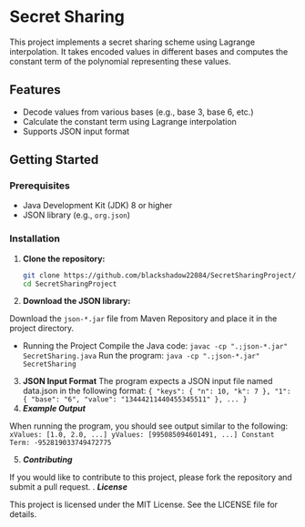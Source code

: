 # Secret Sharing

This project implements a secret sharing scheme using Lagrange interpolation. It takes encoded values in different bases and computes the constant term of the polynomial representing these values.

## Features

- Decode values from various bases (e.g., base 3, base 6, etc.)
- Calculate the constant term using Lagrange interpolation
- Supports JSON input format

## Getting Started

### Prerequisites

- Java Development Kit (JDK) 8 or higher
- JSON library (e.g., `org.json`)

### Installation

1. **Clone the repository:**

   ```bash
   git clone https://github.com/blackshadow22084/SecretSharingProject/
   cd SecretSharingProject
2. **Download the JSON library:**

Download the `json-*.jar` file from Maven Repository and place it in the project directory.

- Running the Project
  Compile the Java code: `javac -cp ".;json-*.jar" SecretSharing.java`
  Run the program: `java -cp ".;json-*.jar" SecretSharing`
3. **JSON Input Format**
The program expects a JSON input file named data.json in the following format:
`{
    "keys": {
        "n": 10,
        "k": 7
    },
    "1": {
        "base": "6",
        "value": "13444211440455345511"
    },
    ...
}
`
4. ***Example Output***
  
When running the program, you should see output similar to the following:
`xValues: [1.0, 2.0, ...]
yValues: [995085094601491, ...]
Constant Term: -952819033749472775`

5. ***Contributing***

If you would like to contribute to this project, please fork the repository and submit a pull request.
. ***License***

This project is licensed under the MIT License. See the LICENSE file for details.
